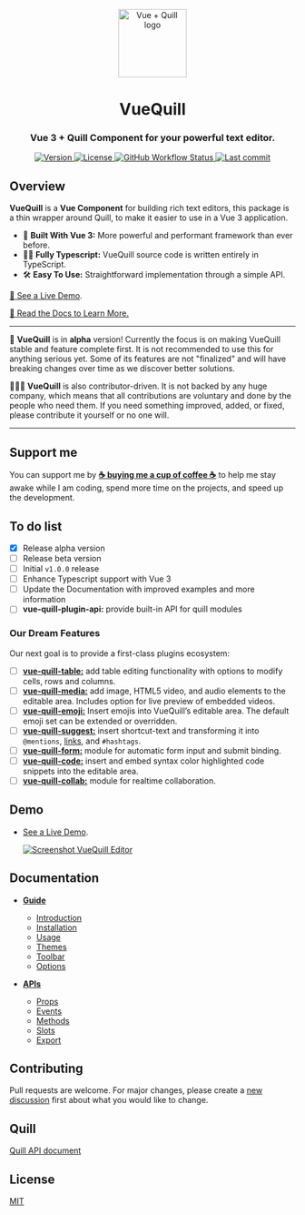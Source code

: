 <p align="center">
  <a href="https://vueup.github.io/vue-quill/" target="_blank" rel="noopener noreferrer">
    <img height="120" src="https://vueup.github.io/vue-quill/quill.svg" alt="Vue + Quill logo">
  </a>
</p>
<h1 align="center">VueQuill</h1>
<h3 align="center">
  Vue 3 + Quill Component for your powerful text editor.
</h3>
<p align="center">
  <a href="https://www.npmjs.com/package/@vueup/vue-quill" title="Version">
    <img src="https://img.shields.io/npm/v/@vueup/vue-quill?color=blue" alt="Version">
  </a>
  <a href="https://www.npmjs.com/package/@vueup/vue-quill" title="License">
    <img src="https://img.shields.io/npm/l/@vueup/vue-quill?color=orange" alt="License">
  </a>
  <a href="https://github.com/vueup/vue-quill" title="Checks">
    <img alt="GitHub Workflow Status" src="https://img.shields.io/github/workflow/status/vueup/vue-quill/Release%20package?logo=github">
  </a>
  <a href="https://github.com/vueup/vue-quill" title="Last commit">
    <img src="https://img.shields.io/github/last-commit/vueup/vue-quill?logo=github" alt="Last commit">
  </a>
 </p>
 
## Overview

**VueQuill** is a **Vue Component** for building rich text editors, this package is a thin wrapper around Quill, to make it easier to use in a Vue 3 application.

- 💚 **Built With Vue 3:** More powerful and performant framework than ever before.
- 🧙‍♂️ **Fully Typescript:** VueQuill source code is written entirely in TypeScript.
- 🛠️ **Easy To Use:** Straightforward implementation through a simple API.

[👀 See a Live Demo](https://vueup.github.io/vue-quill/#demo).

[📘 Read the Docs to Learn More.](https://vueup.github.io/vue-quill/guide/)

---

🚀 **VueQuill** is in **alpha** version! Currently the focus is on making VueQuill stable and feature complete first. It is not recommended to use this for anything serious yet. Some of its features are not "finalized" and will have breaking changes over time as we discover better solutions.

🧑‍🤝‍🧑 **VueQuill** is also contributor-driven. It is not backed by any huge company, which means that all contributions are voluntary and done by the people who need them. If you need something improved, added, or fixed, please contribute it yourself or no one will.

---

## Support me
You can support me by [**☕ buying me a cup of coffee ☕**](https://www.buymeacoffee.com/luthfimasruri) to help me stay awake while I am coding, spend more time on the projects, and speed up the development.

## To do list

- [x] Release alpha version
- [ ] Release beta version
- [ ] Initial `v1.0.0` release
- [ ] Enhance Typescript support with Vue 3
- [ ] Update the Documentation with improved examples and more information
- [ ] **vue-quill-plugin-api:** provide built-in API for quill modules

### Our Dream Features
Our next goal is to provide a first-class plugins ecosystem: 
- [ ] [**vue-quill-table:**](#) add table editing functionality with options to modify cells, rows and columns.
- [ ] [**vue-quill-media:**](#) add image, HTML5 video, and audio elements to the editable area. Includes option for live preview of embedded videos.
- [ ] [**vue-quill-emoji:**](#) Insert emojis into VueQuill’s editable area. The default emoji set can be extended or overridden.
- [ ] [**vue-quill-suggest:**](#) insert shortcut-text and transforming it into `@mentions`, [links](), and `#hashtags`.
- [ ] [**vue-quill-form:**](#) module for automatic form input and submit binding.
- [ ] [**vue-quill-code:**](#) insert and embed syntax color highlighted code snippets into the editable area.
- [ ] [**vue-quill-collab:**](#) module for realtime collaboration.

## Demo
- [See a Live Demo](https://vueup.github.io/vue-quill/#demo).

  [![Screenshot VueQuill Editor](https://user-images.githubusercontent.com/6185447/111898684-33761b00-8a5a-11eb-9458-372c0185f576.png)](https://vueup.github.io/vue-quill/#demo)

## Documentation
- **[Guide](https://vueup.github.io/vue-quill/guide/)**
  - [Introduction](https://vueup.github.io/vue-quill/guide/)
  - [Installation](https://vueup.github.io/vue-quill/guide/installation.html)
  - [Usage](https://vueup.github.io/vue-quill/guide/usage.html)
  - [Themes](https://vueup.github.io/vue-quill/guide/themes.html)
  - [Toolbar](https://vueup.github.io/vue-quill/guide/toolbar.html)
  - [Options](https://vueup.github.io/vue-quill/guide/options.html)
  
- **[APIs](https://vueup.github.io/vue-quill/api/)**
  - [Props](https://vueup.github.io/vue-quill/api/)
  - [Events](https://vueup.github.io/vue-quill/api/events.html)
  - [Methods](https://vueup.github.io/vue-quill/api/methods.html)
  - [Slots](https://vueup.github.io/vue-quill/api/slots.html)
  - [Export](https://vueup.github.io/vue-quill/api/export.html)

## Contributing
Pull requests are welcome. For major changes, please create a [new discussion](https://github.com/vueup/vue-quill/discussions) first about what you would like to change.

## Quill
[Quill API document](https://quilljs.com/docs/quickstart/)

## License
[MIT](https://choosealicense.com/licenses/mit/)

